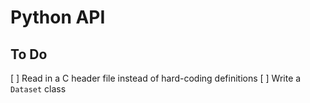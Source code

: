 # Python API

## To Do
[ ] Read in a C header file instead of hard-coding definitions
[ ] Write a `Dataset` class

